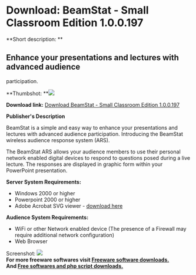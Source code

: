 # Download: BeamStat - Small Classroom Edition 1.0.0.197

**Short description: **

## Enhance your presentations and lectures with advanced audience
participation.

  
**Thumbshot: **![](http://www.freewarefiles.com/screenshot/beamstat_md.gif)   
  
**Download link:** [Download BeamStat - Small Classroom Edition 1.0.0.197](http://freesoftwares.boysofts.com/BeamStat---Small-Classroom-Edition_program_18559.html)  
  

**Publisher's Description**  
  

BeamStat is a simple and easy way to enhance your presentations and lectures
with advanced audience participation. Introducing the BeamStat wireless
audience response system (ARS).

The BeamStat ARS allows your audience members to use their personal network
enabled digital devices to respond to questions posed during a live lecture.
The responses are displayed in graphic form within your PowerPoint
presentation.

**Server System Requirements:**

  * Windows 2000 or higher 
  * Powerpoint 2000 or higher 
  * Adobe Acrobat SVG viewer - [download here](http://download.adobe.com/pub/adobe/magic/svgviewer/win/3.x/3.03/en/SVGView.exe)

**Audience System Requirements:**

  * WiFi or other Network enabled device (The presence of a Firewall may require additional network configuration) 
  * Web Browser 

  
  
Screenshot: ![](http://www.freewarefiles.com/screenshot/beamstat.gif)  
**For more freeware softwares visit [Freeware software downloads.](http://freesoftwares.boysofts.com/)**   
**And [Free softwares and php script downloads.](http://www.boysofts.com/)**

